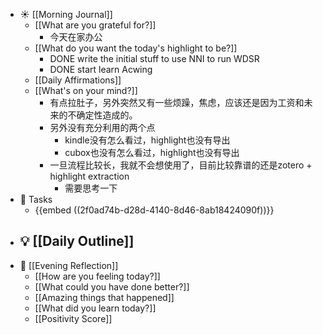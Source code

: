 - ☀️ [[Morning Journal]]
	- [[What are you grateful for?]]
		- 今天在家办公
	- [[What do you want the today's highlight to be?]]
		- DONE write the initial stuff to use NNI to run WDSR
		- DONE start learn Acwing
	- [[Daily Affirmations]]
	- [[What's on your mind?]]
		- 有点拉肚子，另外突然又有一些烦躁，焦虑，应该还是因为工资和未来的不确定性造成的。
		- 另外没有充分利用的两个点
			- kindle没有怎么看过，highlight也没有导出
			- cubox也没有怎么看过，highlight也没有导出
		- 一旦流程比较长，我就不会想使用了，目前比较靠谱的还是zotero + highlight extraction
			- 需要思考一下
- 📌 Tasks
	- {{embed  ((2f0ad74b-d28d-4140-8d46-8ab18424090f))}}
- 💡 [[Daily Outline]]
	-
- 🌙 [[Evening Reflection]]
	- [[How are you feeling today?]]
	- [[What could you have done better?]]
	- [[Amazing things that happened]]
	- [[What did you learn today?]]
	- [[Positivity Score]]